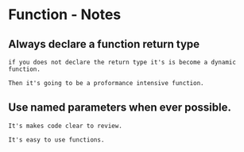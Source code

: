 # Function - Notes

## Always declare a function return type

```
if you does not declare the return type it's is become a dynamic function.

Then it's going to be a proformance intensive function.
```

## Use named parameters when ever possible.

```
It's makes code clear to review.

It's easy to use functions.
```